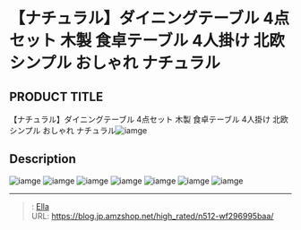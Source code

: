 # 【ナチュラル】ダイニングテーブル 4点セット 木製 食卓テーブル 4人掛け 北欧 シンプル おしゃれ ナチュラル


## PRODUCT TITLE 

【ナチュラル】ダイニングテーブル 4点セット 木製 食卓テーブル 4人掛け 北欧 シンプル おしゃれ ナチュラル![iamge](https://b2bfiles1.gigab2b.cn/image/wkseller/301/WF194994/20200824_b2fd3ab898cd0ee7657baf4b9c59cfdc.jpg)

## Description











![iamge](https://b2bfiles1.gigab2b.cn/image/wkseller/301/WF194994/20200824_0eefc510869af1cf0869e8bfca548b0e.jpg)
![iamge](https://b2bfiles1.gigab2b.cn/image/wkseller/301/20230224_6aed443f9422b41349d4135543a99776.jpg)
![iamge](https://b2bfiles1.gigab2b.cn/image/wkseller/301/20230224_6edb728428510adbd1afa8bdd4d72216.jpg)
![iamge](https://b2bfiles1.gigab2b.cn/image/wkseller/301/20230224_b0022b2b0f75c908cd3fe555ea8ca49c.jpg)
![iamge](https://b2bfiles1.gigab2b.cn/image/wkseller/301/20230224_8f5c378d0609965643249eb85d88f38b.jpg)
![iamge](https://b2bfiles1.gigab2b.cn/image/wkseller/301/20230224_d98fae99a24321c57c3099ede153f988.jpg)
![iamge](https://b2bfiles1.gigab2b.cn/image/wkseller/301/20230224_99b6983727f6f560786a99fe1e6b0512.jpg)


---

> : [Ella](https://blog.jp.amzshop.net/)  
> URL: https://blog.jp.amzshop.net/high_rated/n512-wf296995baa/  

